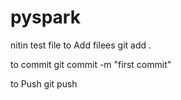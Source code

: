 # pyspark

nitin test file
to Add  filees 
     git add .

to  commit
    git commit -m "first commit"

to Push
    git push

